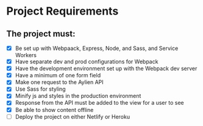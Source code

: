 # Project Requirements

## The project must:
* [x] Be set up with Webpaack, Express, Node, and Sass, and Service Workers
* [x] Have separate dev and prod configurations for Webpack
* [x] Have the development environment set up with the Webpack dev server
* [x] Have a minimum of one form field
* [x] Make one request to the Aylien API
* [x] Use Sass for styling
* [x] Minify js and styles in the production environment
* [x] Response from the API must be added to the view for a user to see
* [x] Be able to show content offline
* [ ] Deploy the project on either Netlify or Heroku